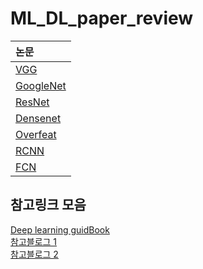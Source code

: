 # ML_DL_paper_review
| 논문 |
|:----------------------------|
| [VGG](https://arxiv.org/pdf/1409.1556.pdf) |
| [GoogleNet](https://static.googleusercontent.com/media/research.google.com/ko//pubs/archive/43022.pdf) |
| [ResNet](https://arxiv.org/pdf/1512.03385.pdf) |
| [Densenet](https://arxiv.org/pdf/1608.06993.pdf) |
| [Overfeat](https://arxiv.org/pdf/1312.6229.pdf) |
| [RCNN](https://arxiv.org/pdf/1311.2524.pdf)|
| [FCN](https://www.cv-foundation.org/openaccess/content_cvpr_2015/papers/Long_Fully_Convolutional_Networks_2015_CVPR_paper.pdf)|

## 참고링크 모음
[Deep learning guidBook](https://hoya012.github.io/blog/deeplearning-classification-guidebook-1/)<br>
[참고블로그 1](https://bskyvision.com/504)<br>
[참고블로그 2](https://blog.naver.com/laonple/220738560542)


